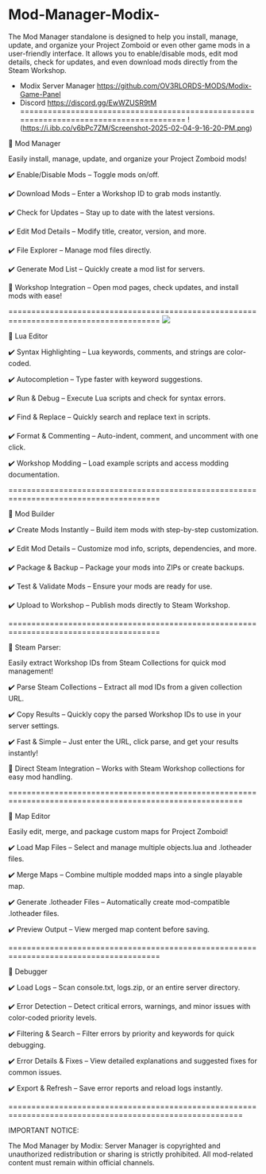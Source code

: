 # Mod-Manager-Modix-
The Mod Manager standalone is designed to help you install, manage, update, and organize your Project Zomboid or even other game mods in a user-friendly interface. It allows you to enable/disable mods, edit mod details, check for updates, and even download mods directly from the Steam Workshop.

- Modix Server Manager
https://github.com/OV3RLORDS-MODS/Modix-Game-Panel
- Discord
https://discord.gg/EwWZUSR9tM
=======================================================================================
!(https://i.ibb.co/v6bPc7ZM/Screenshot-2025-02-04-9-16-20-PM.png)

🔹 Mod Manager 

Easily install, manage, update, and organize your Project Zomboid mods!

✔️ Enable/Disable Mods – Toggle mods on/off.

✔️ Download Mods – Enter a Workshop ID to grab mods instantly.

✔️ Check for Updates – Stay up to date with the latest versions.

✔️ Edit Mod Details – Modify title, creator, version, and more.

✔️ File Explorer – Manage mod files directly.

✔️ Generate Mod List – Quickly create a mod list for servers.

🔗 Workshop Integration – Open mod pages, check updates, and install mods with ease!

=======================================================================================
![](https://i.ibb.co/JW2V4fjL/Screenshot-2025-02-04-9-21-17-PM.png)

🔹 Lua Editor 

✔️ Syntax Highlighting – Lua keywords, comments, and strings are color-coded.

✔️ Autocompletion – Type faster with keyword suggestions.

✔️ Run & Debug – Execute Lua scripts and check for syntax errors.

✔️ Find & Replace – Quickly search and replace text in scripts.

✔️ Format & Commenting – Auto-indent, comment, and uncomment with one click.

✔️ Workshop Modding – Load example scripts and access modding documentation.

=======================================================================================

🔹 Mod Builder

✔️ Create Mods Instantly – Build item mods with step-by-step customization.

✔️ Edit Mod Details – Customize mod info, scripts, dependencies, and more.

✔️ Package & Backup – Package your mods into ZIPs or create backups.

✔️ Test & Validate Mods – Ensure your mods are ready for use.

✔️ Upload to Workshop – Publish mods directly to Steam Workshop.

=======================================================================================

🔹 Steam Parser:

Easily extract Workshop IDs from Steam Collections for quick mod management!

✔️ Parse Steam Collections – Extract all mod IDs from a given collection URL.

✔️ Copy Results – Quickly copy the parsed Workshop IDs to use in your server settings.

✔️ Fast & Simple – Just enter the URL, click parse, and get your results instantly!

🔗 Direct Steam Integration – Works with Steam Workshop collections for easy mod handling.

=========================================================================================================

🔹 Map Editor 

Easily edit, merge, and package custom maps for Project Zomboid!

✔️ Load Map Files – Select and manage multiple objects.lua and .lotheader files.

✔️ Merge Maps – Combine multiple modded maps into a single playable map.

✔️ Generate .lotheader Files – Automatically create mod-compatible .lotheader files.

✔️ Preview Output – View merged map content before saving.

=======================================================================================

🔹 Debugger 

✔️ Load Logs – Scan console.txt, logs.zip, or an entire server directory.

✔️ Error Detection – Detect critical errors, warnings, and minor issues with color-coded priority levels.

✔️ Filtering & Search – Filter errors by priority and keywords for quick debugging.

✔️ Error Details & Fixes – View detailed explanations and suggested fixes for common issues.

✔️ Export & Refresh – Save error reports and reload logs instantly.

=========================================================================================================

IMPORTANT NOTICE:

The Mod Manager by Modix: Server Manager is copyrighted and unauthorized redistribution or sharing is strictly prohibited. All mod-related content must remain within official channels.
